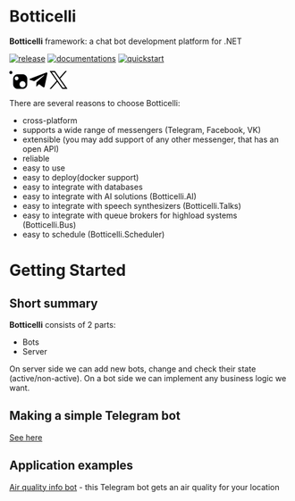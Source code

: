# Botticelli
**Botticelli** framework: a chat bot development platform for .NET 

[![release](https://img.shields.io/github/downloads/devgopher/botticelli/0.4/total)]([https://core.telegram.org/bots/api#february-16-2024](https://github.com/devgopher/botticelli/releases/tag/0.4))
[![documentations](https://img.shields.io/badge/Documentations-Book-orange.svg?style=flat-square)](http://botticellibots.com/documentation/)
[![quickstart](https://img.shields.io/badge/Documentations-Book-orange.svg?style=flat-square)](http://botticellibots.com/quick-start)

[![NuGet](nuget_logo.png)](https://www.nuget.org/profiles/Botticelli)
[![Telegram](telegram_logo.png)](https://t.me/botticelli_bots) 
[![X](x_logo.png)](https://twitter.com/botticellibots) 

There are several reasons to choose Botticelli:
- cross-platform
- supports a wide range of messengers (Telegram, Facebook, VK)
- extensible (you may add support of any other messenger, that has an open API)
- reliable
- easy to use
- easy to deploy(docker support)
- easy to integrate with databases
- easy to integrate with AI solutions (Botticelli.AI)
- easy to integrate with speech synthesizers (Botticelli.Talks)
- easy to integrate with queue brokers for highload systems (Botticelli.Bus)
- easy to schedule (Botticelli.Scheduler)

# Getting Started

## Short summary
**Botticelli** consists of 2 parts: 
- Bots
- Server

On server side we can add new bots, change and check their state (active/non-active).
On a bot side we can implement any business logic we want.

## Making a simple Telegram bot
[See here](https://dev.to/botticellibots/making-a-telegram-bot-with-botticellibots-2jmi)


## Application examples
[Air quality info bot](https://t.me/air_quality_info_bot) - this Telegram bot gets an air quality for your location 

